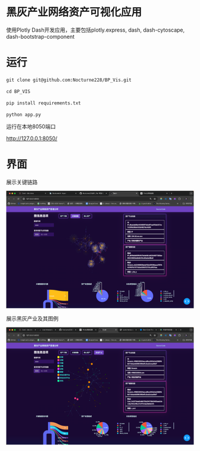 # 黑灰产业网络资产可视化应用

使用Plotly Dash开发应用，主要包括plotly.express, dash, dash-cytoscape, dash-bootstrap-component

# 运行

`git clone git@github.com:Nocturne228/BP_Vis.git`

`cd BP_VIS`

`pip install requirements.txt`

`python app.py`

运行在本地8050端口

http://127.0.0.1:8050/

# 界面

展示关键链路

![展示](assets/display1.png)

展示黑灰产业及其图例

![产业](assets/display2.png)